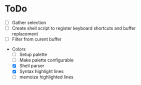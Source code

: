 # ToDo

- [ ] Gather selection
- [ ] Create shell script to register keyboard shortcuts and buffer replacement
- [ ] Filter from curent buffer
- Colors
  - [ ] Setup palette
  - [ ] Make palette configurable
  - [x] Shell parser
  - [x] Syntax highlight lines
  - [ ] memoize highlighted lines
